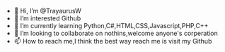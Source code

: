 - 👋 Hi, I’m @TrayaurusW
- 👀 I’m interested Github
- 🌱 I’m currently learning Python,C#,HTML,CSS,Javascript,PHP,C++
- 💞️ I’m looking to collaborate on nothins,welcome anyone's corperation
- 📫 How to reach me,I think the best way reach me is visit my Github

<!---
TrayaurusW/TrayaurusW is a ✨ special ✨ repository because its `README.md` (this file) appears on your GitHub profile.
You can click the Preview link to take a look at your changes.LOL
--->
